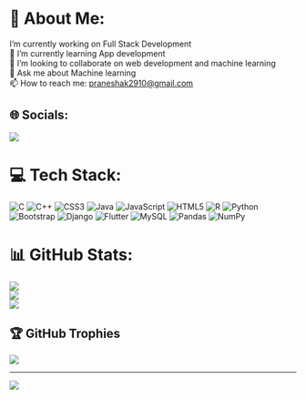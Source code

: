 # 💫 About Me:
I’m currently working on Full Stack Development<br>🌱 I’m currently learning App development<br>👯 I’m looking to collaborate on web development and machine learning<br>💬 Ask me about Machine learning<br>📫 How to reach me: praneshak2910@gmail.com<br>


## 🌐 Socials:

<a href="https://linkedin.com/in/Pranesh A K"><img src="https://img.shields.io/badge/LinkedIn-%230077B5.svg?logo=linkedin&logoColor=white"></a>

# 💻 Tech Stack:
![C](https://img.shields.io/badge/c-%2300599C.svg?style=for-the-badge&logo=c&logoColor=white) ![C++](https://img.shields.io/badge/c++-%2300599C.svg?style=for-the-badge&logo=c%2B%2B&logoColor=white) ![CSS3](https://img.shields.io/badge/css3-%231572B6.svg?style=for-the-badge&logo=css3&logoColor=white) ![Java](https://img.shields.io/badge/java-%23ED8B00.svg?style=for-the-badge&logo=java&logoColor=white) ![JavaScript](https://img.shields.io/badge/javascript-%23323330.svg?style=for-the-badge&logo=javascript&logoColor=%23F7DF1E) ![HTML5](https://img.shields.io/badge/html5-%23E34F26.svg?style=for-the-badge&logo=html5&logoColor=white) ![R](https://img.shields.io/badge/r-%23276DC3.svg?style=for-the-badge&logo=r&logoColor=white) ![Python](https://img.shields.io/badge/python-3670A0?style=for-the-badge&logo=python&logoColor=ffdd54) ![Bootstrap](https://img.shields.io/badge/bootstrap-%23563D7C.svg?style=for-the-badge&logo=bootstrap&logoColor=white) ![Django](https://img.shields.io/badge/django-%23092E20.svg?style=for-the-badge&logo=django&logoColor=white) ![Flutter](https://img.shields.io/badge/Flutter-%2302569B.svg?style=for-the-badge&logo=Flutter&logoColor=white) ![MySQL](https://img.shields.io/badge/mysql-%2300f.svg?style=for-the-badge&logo=mysql&logoColor=white) ![Pandas](https://img.shields.io/badge/pandas-%23150458.svg?style=for-the-badge&logo=pandas&logoColor=white) ![NumPy](https://img.shields.io/badge/numpy-%23013243.svg?style=for-the-badge&logo=numpy&logoColor=white)
# 📊 GitHub Stats:
![](https://github-readme-stats.vercel.app/api?username=Pranesh-ak&theme=jolly&hide_border=false&include_all_commits=false&count_private=false)<br/>
![](https://github-readme-streak-stats.herokuapp.com/?user=Pranesh-ak&theme=jolly&hide_border=false)<br/>
![](https://github-readme-stats.vercel.app/api/top-langs/?username=Pranesh-ak&theme=jolly&hide_border=false&include_all_commits=false&count_private=false&layout=compact)

## 🏆 GitHub Trophies
![](https://github-profile-trophy.vercel.app/?username=Pranesh-ak&theme=radical&no-frame=false&no-bg=false&margin-w=4)

---
[![](https://visitcount.itsvg.in/api?id=Pranesh-ak&icon=0&color=5)](https://visitcount.itsvg.in)

<!-- Proudly created with GPRM ( https://gprm.itsvg.in ) -->

